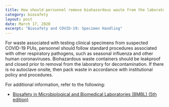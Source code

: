 ```yaml
---
title: How should personnel remove biohazardous waste from the laboratory or testing area for decontamination and disposal? Does an autoclave need to be available in the facility?
category: biosafety
layout: post
date: March 17, 2020
excerpt: "Biosafety and COVID-19: Specimen Handling"
---
```


For waste associated with testing clinical specimens from suspected COVID-19 PUIs, personnel should follow standard procedures associated with other respiratory pathogens, such as seasonal influenza and other human coronaviruses. Biohazardous waste containers should be leakproof and closed prior to removal from the laboratory for decontamination. If there is no autoclave onsite, then pack waste in accordance with institutional policy and procedures.

For additional information, refer to the following:

* [Biosafety in Microbiological and Biomedical Laboratories (BMBL) (5th edition)](https://www.cdc.gov/labs/pdf/CDC-BiosafetyMicrobiologicalBiomedicalLaboratories-2009-P.PDF)
